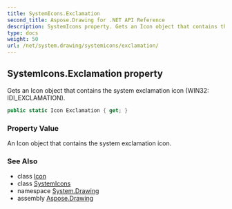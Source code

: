 ```yaml
---
title: SystemIcons.Exclamation
second_title: Aspose.Drawing for .NET API Reference
description: SystemIcons property. Gets an Icon object that contains the system exclamation icon WIN32 IDI_EXCLAMATION
type: docs
weight: 50
url: /net/system.drawing/systemicons/exclamation/
---
```

## SystemIcons.Exclamation property

Gets an Icon object that contains the system exclamation icon (WIN32: IDI_EXCLAMATION).

```csharp
public static Icon Exclamation { get; }
```

### Property Value

An Icon object that contains the system exclamation icon.

### See Also

* class [Icon](../../icon/)
* class [SystemIcons](../)
* namespace [System.Drawing](../../systemicons/)
* assembly [Aspose.Drawing](../../../)


